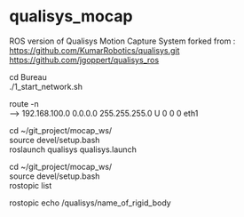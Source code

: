 # qualisys_mocap

ROS version of Qualisys Motion Capture System forked from : <br/>
https://github.com/KumarRobotics/qualisys.git <br/>
https://github.com/jgoppert/qualisys_ros <br/>

cd Bureau<br/>
./1_start_network.sh<br/>

route -n<br/>
--> 192.168.100.0   0.0.0.0         255.255.255.0   U     0      0        0 eth1<br/>


cd ~/git_project/mocap_ws/                     <br/>
source devel/setup.bash                        <br/>
roslaunch qualisys qualisys.launch             <br/>



cd ~/git_project/mocap_ws/<br/>
source devel/setup.bash<br/>
rostopic list<br/>

rostopic echo /qualisys/name_of_rigid_body<br/>


